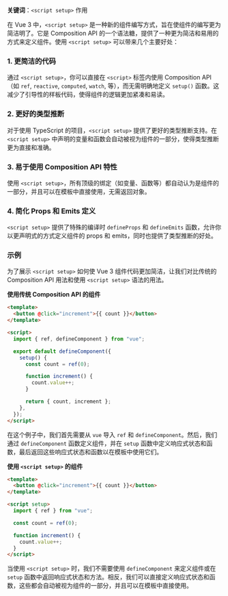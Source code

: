 **关键词**：`<script setup>` 作用

在 Vue 3 中，`<script setup>` 是一种新的组件编写方式，旨在使组件的编写更为简洁明了。它是 Composition API 的一个语法糖，提供了一种更为简洁和易用的方式来定义组件。使用 `<script setup>` 可以带来几个主要好处：

### 1. 更简洁的代码

通过 `<script setup>`，你可以直接在 `<script>` 标签内使用 Composition API（如 `ref`, `reactive`, `computed`, `watch`, 等），而无需明确地定义 `setup()` 函数。这减少了引导性的样板代码，使得组件的逻辑更加紧凑和易读。

### 2. 更好的类型推断

对于使用 TypeScript 的项目，`<script setup>` 提供了更好的类型推断支持。在 `<script setup>` 中声明的变量和函数会自动被视为组件的一部分，使得类型推断更为直接和准确。

### 3. 易于使用 Composition API 特性

使用 `<script setup>`，所有顶级的绑定（如变量、函数等）都自动认为是组件的一部分，并且可以在模板中直接使用，无需返回对象。

### 4. 简化 Props 和 Emits 定义

`<script setup>` 提供了特殊的编译时 `defineProps` 和 `defineEmits` 函数，允许你以更声明式的方式定义组件的 props 和 emits，同时也提供了类型推断的好处。

### 示例

为了展示 `<script setup>` 如何使 Vue 3 组件代码更加简洁，让我们对比传统的 Composition API 用法和使用 `<script setup>` 语法的用法。

**使用传统 Composition API 的组件**

```html
<template>
  <button @click="increment">{{ count }}</button>
</template>

<script>
  import { ref, defineComponent } from "vue";

  export default defineComponent({
    setup() {
      const count = ref(0);

      function increment() {
        count.value++;
      }

      return { count, increment };
    },
  });
</script>
```

在这个例子中，我们首先需要从 `vue` 导入 `ref` 和 `defineComponent`。然后，我们通过 `defineComponent` 函数定义组件，并在 `setup` 函数中定义响应式状态和函数，最后返回这些响应式状态和函数以在模板中使用它们。

**使用 `<script setup>` 的组件**

```html
<template>
  <button @click="increment">{{ count }}</button>
</template>

<script setup>
  import { ref } from "vue";

  const count = ref(0);

  function increment() {
    count.value++;
  }
</script>
```

当使用 `<script setup>` 时，我们不需要使用 `defineComponent` 来定义组件或在 `setup` 函数中返回响应式状态和方法。相反，我们可以直接定义响应式状态和函数，这些都会自动被视为组件的一部分，并且可以在模板中直接使用。
